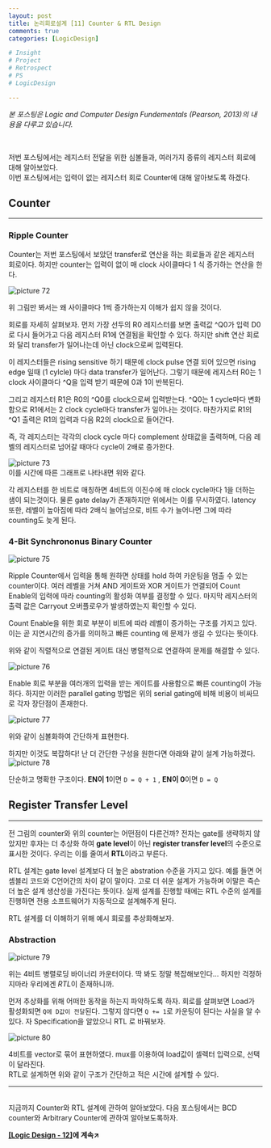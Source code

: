 ```yaml
---
layout: post
title: 논리회로설계 [11] Counter & RTL Design
comments: true
categories: [LogicDesign]

# Insight
# Project
# Retrospect
# PS
# LogicDesign

---
```


*본 포스팅은 Logic and Computer Design Fundementals (Pearson, 2013)의 내용을 다루고 있습니다.*

<br>

저번 포스팅에서는 레지스터 전달을 위한 심볼들과, 여러가지 종류의 레지스터 회로에 대해 알아보았다.  
이번 포스팅에서는 입력이 없는 레지스터 회로 Counter에 대해 알아보도록 하겠다.
<br>

## Counter
---
### Ripple Counter
Counter는 저번 포스팅에서 보았던 transfer로 연산을 하는 회로들과 같은 레지스터 회로이다. 하지만 counter는 입력이 없이 매 clock 사이클마다 1 식 증가하는 연산을 한다.

![picture 72](../images/aadc6635fbff37b79360e50fe58324ca7922da23ae6bf9bc0c6e84c6d77ec100.png)  
 
위 그림만 봐서는 왜 사이클마다 1씩 증가하는지 이해가 쉽지 않을 것이다. 

회로를 자세히 살펴보자. 먼저 가장 선두의 R0 레지스터를 보면 출력값 ^Q0가 입력 D0로 다시 들어가고 다음 레지스터 R1에 연결됨을 확인할 수 있다. 하지만 shift 연산 회로와 달리 transfer가 일어나는데 아닌 clock으로써 입력된다.

이 레지스터들은 rising sensitive 하기 때문에 clock pulse 연결 되어 있으면 rising edge 일때 (1 cylcle) 마다 data transfer가 일어난다. 그렇기 때문에 레지스터 R0는 1 clock 사이클마다 ^Q을 입력 받기 때문에 0과 1이 반복된다.

그리고 레지스터 R1은 R0의 ^Q0를 clock으로써 입력받는다. ^Q0는 1 cycle마다 변화함으로 R1에서는 2 clock cycle마다 transfer가 일어나는 것이다. 마찬가지로 R1의 ^Q1 출력은 R1의 입력과 다음 R2의 clock으로 들어간다.

즉, 각 레지스터는 각각의 clock cycle 마다 complement 상태값을 출력하며, 다음 레벨의 레지스터로 넘어갈 때마다 cycle이 2배로 증가한다.

![picture 73](../images/ee70c3793f62c1b550bd9dd0e07ce207c031a0217711ce25698473a743b8ac61.png)  
이를 시간에 따른 그래프로 나타내면 위와 같다.

각 레지스터를 한 비트로 매칭하면 4비트의 이진수에 매 clock cycle마다 1을 더하는 샘이 되는것이다. 물론 gate delay가 존재하지만 위에서는 이를 무시하였다. latency 또한, 레벨이 높아짐에 따라 2배식 늘어남으로, 비트 수가 늘어나면 그에 따라 counting도 늦게 된다.

### 4-Bit Synchrononus Binary Counter
![picture 75](../images/33e9ca83be53104a2a1f1190dfe5e0f3c199a6fc723f9fb5ad07229eb64defd8.png)  

Ripple Counter에서 입력을 통해 원하면 상태를 hold 하여 카운팅을 멈출 수 있는 counter이다. 여러 레벨을 거쳐 AND 게이트와 XOR 게이트가 연결되어 Count Enable의 입력에 따라 counting의 활성화 여부를 결정할 수 있다. 마지막 레지스터의 출력 값은 Carryout 오버플로우가 발생하였는지 확인할 수 있다.

Count Enable을 위한 회로 부분이 비트에 따라 레벨이 증가하는 구조를 가지고 있다. 이는 곧 지연시간의 증가를 의미하고 빠른 counting 에 문제가 생길 수 있다는 뜻이다.

위와 같이 직렬적으로 연결된 게이트 대신 병렬적으로 연결하여 문제를 해결할 수 있다.

![picture 76](../images/e2d5fabf59aeb97b49f3de1be30cca7be40ffc5bab7a70e929a43572a1972299.png)  

Enable 회로 부분을 여러개의 입력을 받는 게이트를 사용함으로 빠른 counting이 가능하다. 하지만 이러한 parallel gating 방법은 위의 serial gating에 비해 비용이 비싸므로 각자 장단점이 존재한다.

![picture 77](../images/8b3adb16d1afe89fda8e11e5eb4bd9d1b671c5e188de40fc792c995808781995.png)  

위와 같이 심볼화하여 간단하게 표현한다.

하지만 이것도 복잡하다! 난 더 간단한 구성을 원한다면 아래와 같이 설계 가능하겠다.
![picture 78](../images/04fd0775a816d100a7b693f834631cb032e9b4dbd5387ed26edffaae1bfa71bc.png)  

단순하고 명확한 구조이다. **EN이 1**이면 `D = Q + 1` , **EN이 0**이면 `D = Q`

## Register Transfer Level
---

전 그림의 counter와 위의 counter는 어떤점이 다른건까? 전자는 gate를 생략하지 않았지만 후자는 더 추상화 하여 **gate level**이 아닌 **register transfer level**의 수준으로 표시한 것이다. 우리는 이를 줄여서 **RTL**이라고 부른다.

RTL 설계는 gate level 설계보다 더 높은 abstration 수준을 가지고 있다. 예를 들면 어셈블리 코드와 C언어간의 차이 같이 말이다. 고로 더 쉬운 설계가 가능하며 이말은 즉슨 더 높은 설계 생산성을 가진다는 뜻이다. 실제 설계를 진행할 때에는 RTL 수준의 설계를 진행하면 전용 소프트웨어가 자동적으로 설계해주게 된다.

RTL 설계를 더 이해하기 위해 예시 회로를 추상화해보자.

### Abstraction

![picture 79](../images/555de0dc2b1ad519400c5a660d6962307f806ea6110d857dccd5faa1aa7f31a1.png)  

위는 4비트 병렬로딩 바이너리 카운터이다. 딱 봐도 정말 복잡해보인다... 하지만 걱정하지마라 우리에겐 *RTL*이 존재하니까.

먼저 추상화를 위해 어떠한 동작을 하는지 파악하도록 하자. 회로를 살펴보면 Load가 활성화되면 `Q에 D값이 전달`된다. 그렇지 않다면 `Q += 1`로 카운팅이 된다는 사실을 알 수 있다. 자 Specification을 알았으니 RTL 로 바꿔보자.

![picture 80](../images/25c0b5f43e2061befea97d5419476e03b52888b52e8819fa86136e018d78bca5.png)  

4비트를 vector로 묶어 표현하였다. mux를 이용하여 load값이 셀렉터 입력으로, 선택이 달라진다.  
RTL로 설계하면 위와 같이 구조가 간단하고 적은 시간에 설계할 수 있다.

---
<br>
지금까지 Counter와 RTL 설계에 관하여 알아보았다. 다음 포스팅에서는 BCD counter와 Arbitrary Counter에 관하여 알아보도록하자.
<br>

**[[Logic Design - 12]](../2021-06/logicdesign12)에 계속↗**
